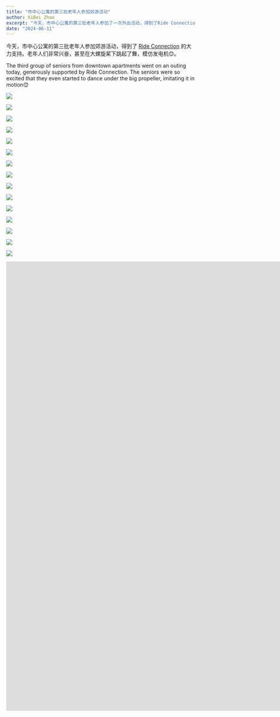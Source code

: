 ```yaml
---
title: "市中心公寓的第三批老年人参加郊游活动"
author: XiBei Zhao
excerpt: "今天，市中心公寓的第三批老年人参加了一次外出活动，得到了Ride Connection的大力支持。老年人们非常兴奋，甚至在大螺旋桨下跳起了舞，模仿发电机😊。"
date: "2024-06-11"
---
```


今天，市中心公寓的第三批老年人参加郊游活动，得到了 [Ride Connection](https://rideconnection.org/) 的大力支持。老年人们非常兴奋，甚至在大螺旋桨下跳起了舞，模仿发电机😊。

The third group of seniors from downtown apartments went on an outing today, generously supported by Ride Connection. The seniors were so excited that they even started to dance under the big propeller, imitating it in motion😊

![](https://res.cloudinary.com/dhngj18do/image/upload/f_auto,q_auto/v1/images/448237450_450608077604280_7690158404285787002_n_1)

![](https://res.cloudinary.com/dhngj18do/image/upload/f_auto,q_auto/v1/images/448237253_450608137604274_4222781654829879293_n)

![](https://res.cloudinary.com/dhngj18do/image/upload/f_auto,q_auto/v1/images/448272509_450608467604241_4473437234851675401_n_1)

![](https://res.cloudinary.com/dhngj18do/image/upload/f_auto,q_auto/v1/images/448316316_450608174270937_260700817852830165_n)

![](https://res.cloudinary.com/dhngj18do/image/upload/f_auto,q_auto/v1/images/441911216_450608387604249_8539364851557277969_n)

![](https://res.cloudinary.com/dhngj18do/image/upload/f_auto,q_auto/v1/images/448314512_450608064270948_8073778346178616247_n)

![](https://res.cloudinary.com/dhngj18do/image/upload/f_auto,q_auto/v1/images/448142402_450608040937617_8792508043480462878_n)

![](https://res.cloudinary.com/dhngj18do/image/upload/f_auto,q_auto/v1/images/441923145_450608130937608_5752855747294251694_n)

![](https://res.cloudinary.com/dhngj18do/image/upload/f_auto,q_auto/v1/images/448239213_450608250937596_1080457346998530824_n)

![](https://res.cloudinary.com/dhngj18do/image/upload/f_auto,q_auto/v1/images/448102199_450608277604260_4549550340600619260_n)

![](https://res.cloudinary.com/dhngj18do/image/upload/f_auto,q_auto/v1/images/448316436_450608310937590_5363331830321549786_n)

![](https://res.cloudinary.com/dhngj18do/image/upload/f_auto,q_auto/v1/images/448315925_450608367604251_505006531470331052_n)

![](https://res.cloudinary.com/dhngj18do/image/upload/f_auto,q_auto/v1/images/441923575_450608424270912_8225918217577976756_n)

![](https://res.cloudinary.com/dhngj18do/image/upload/f_auto,q_auto/v1/images/448139608_450608110937610_3855328348076416296_n)

![](https://res.cloudinary.com/dhngj18do/image/upload/f_auto,q_auto/v1/images/441923303_450608330937588_5318218919910719020_n)

<iframe width="2135" height="1200" src="https://www.youtube.com/embed/x5faBdZYKIQ" title="Seniors Dancing During Outing" frameborder="0" allow="accelerometer; autoplay; clipboard-write; encrypted-media; gyroscope; picture-in-picture; web-share" referrerpolicy="strict-origin-when-cross-origin" allowfullscreen></iframe>
